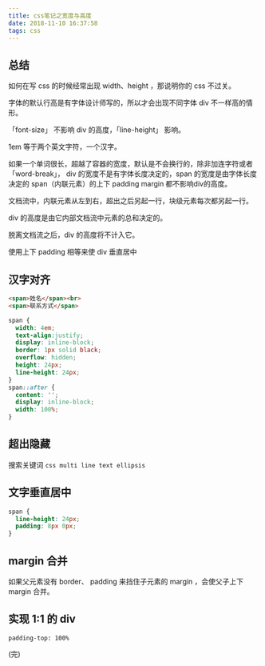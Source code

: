 ```yaml
---
title: css笔记之宽度与高度
date: 2018-11-10 16:37:58
tags: css
---
```


## 总结

如何在写 css 的时候经常出现 width、height ，那说明你的 css 不过关。

字体的默认行高是有字体设计师写的，所以才会出现不同字体 div 不一样高的情形。

「font-size」 不影响 div 的高度，「line-height」 影响。

1em 等于两个英文字符，一个汉字。

如果一个单词很长，超越了容器的宽度，默认是不会换行的，除非加连字符或者 「word-break」， div 的宽度不是有字体长度决定的，span 的宽度是由字体长度决定的 span（内联元素）的上下 padding margin 都不影响div的高度。

文档流中，内联元素从左到右，超出之后另起一行，块级元素每次都另起一行。

div 的高度是由它内部文档流中元素的总和决定的。

脱离文档流之后，div 的高度将不计入它。

使用上下 padding 相等来使 div 垂直居中

## 汉字对齐

```html 
<span>姓名</span><br>
<span>联系方式</span>
```

```css
span {
  width: 4em;
  text-align:justify;
  display: inline-block;
  border: 1px solid black;
  overflow: hidden;
  height: 24px;
  line-height: 24px;
}
span::after {
  content: '';
  display: inline-block;
  width: 100%;
}
```

## 超出隐藏

搜索关键词 `css multi line text ellipsis`

## 文字垂直居中 

```css
span {
  line-height: 24px;
  padding: 8px 0px;
}
```

## margin 合并

如果父元素没有 border、 padding 来挡住子元素的 margin ，会使父子上下 margin 合并。

##  实现 1:1 的 div

`padding-top: 100%`

(完)
